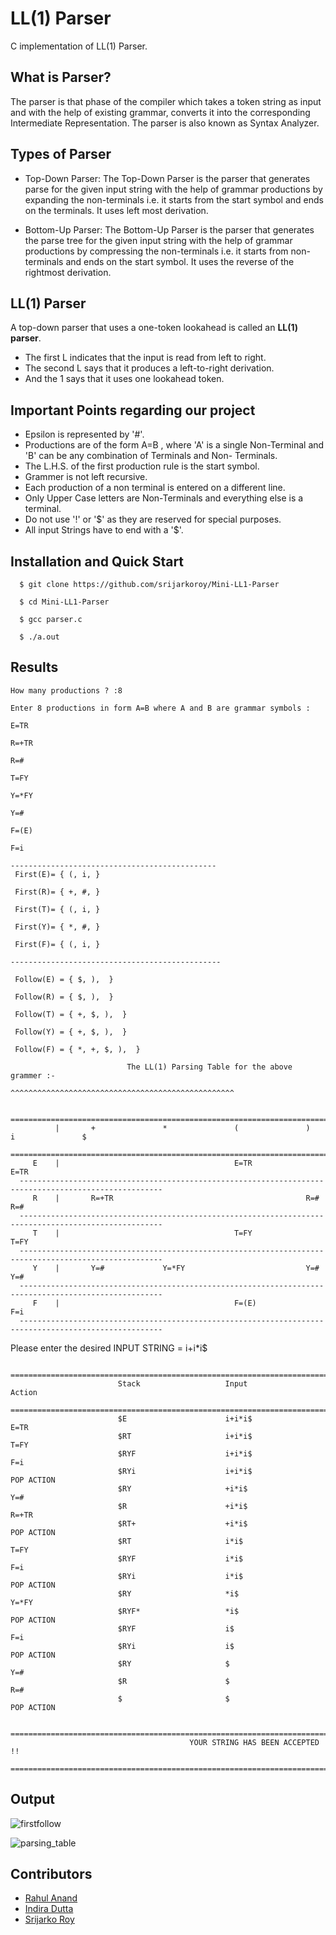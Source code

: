 # LL(1) Parser
C implementation of LL(1) Parser.

## What is Parser?
The parser is that phase of the compiler which takes a token string as input and with the help of existing grammar, converts it into the corresponding Intermediate Representation. The parser is also known as Syntax Analyzer.

## Types of Parser
- Top-Down Parser: The Top-Down Parser is the parser that generates parse for the given input string with the help of grammar productions by expanding the non-terminals i.e. it starts from the start symbol and ends on the terminals. It uses left most derivation. 

- Bottom-Up Parser: The Bottom-Up Parser is the parser that generates the parse tree for the given input string with the help of grammar productions by compressing the non-terminals i.e. it starts from non-terminals and ends on the start symbol. It uses the reverse of the rightmost derivation. 

## LL(1) Parser

A top-down parser that uses a one-token lookahead is called an **LL(1) parser**.

* The first L indicates that the input is read from left to right.
* The second L says that it produces a left-to-right derivation.
* And the 1 says that it uses one lookahead token.

## Important Points regarding our project
* Epsilon is represented by '#'.
* Productions are of the form A=B , where 'A' is a single Non-Terminal and 'B' can be any combination of Terminals and Non- Terminals.
* The L.H.S. of the first production rule is the start symbol.
* Grammer is not left recursive.
* Each production of a non terminal is entered on a different line.
* Only Upper Case letters are Non-Terminals and everything else is a terminal.
* Do not use '!' or '$' as they are reserved for special purposes.
* All input Strings have to end with a '$'.

## Installation and Quick Start

```
  $ git clone https://github.com/srijarkoroy/Mini-LL1-Parser
  
  $ cd Mini-LL1-Parser
  
  $ gcc parser.c
  
  $ ./a.out
```

## Results

```
How many productions ? :8

Enter 8 productions in form A=B where A and B are grammar symbols :

E=TR

R=+TR

R=#

T=FY

Y=*FY

Y=#

F=(E)

F=i
```

```
----------------------------------------------
 First(E)= { (, i, }

 First(R)= { +, #, }

 First(T)= { (, i, }

 First(Y)= { *, #, }

 First(F)= { (, i, }

-----------------------------------------------

 Follow(E) = { $, ),  }

 Follow(R) = { $, ),  }

 Follow(T) = { +, $, ),  }

 Follow(Y) = { +, $, ),  }

 Follow(F) = { *, +, $, ),  }
 ```
 


                              The LL(1) Parsing Table for the above grammer :-
                             ^^^^^^^^^^^^^^^^^^^^^^^^^^^^^^^^^^^^^^^^^^^^^^^^^^

      ======================================================================================================
              |       +               *               (               )               i               $
      ======================================================================================================
         E    |                                       E=TR                            E=TR
      ------------------------------------------------------------------------------------------------------
         R    |       R=+TR                                           R=#                             R=#
      ------------------------------------------------------------------------------------------------------
         T    |                                       T=FY                            T=FY
      ------------------------------------------------------------------------------------------------------
         Y    |       Y=#             Y=*FY                           Y=#                             Y=#
      ------------------------------------------------------------------------------------------------------
         F    |                                       F=(E)                           F=i
      ------------------------------------------------------------------------------------------------------


Please enter the desired INPUT STRING = i+i*i$

                    ===========================================================================
                            Stack                   Input                   Action
                    ===========================================================================
                            $E                      i+i*i$                  E=TR
                            $RT                     i+i*i$                  T=FY
                            $RYF                    i+i*i$                  F=i
                            $RYi                    i+i*i$                  POP ACTION
                            $RY                     +i*i$                   Y=#
                            $R                      +i*i$                   R=+TR
                            $RT+                    +i*i$                   POP ACTION
                            $RT                     i*i$                    T=FY
                            $RYF                    i*i$                    F=i
                            $RYi                    i*i$                    POP ACTION
                            $RY                     *i$                     Y=*FY
                            $RYF*                   *i$                     POP ACTION
                            $RYF                    i$                      F=i
                            $RYi                    i$                      POP ACTION
                            $RY                     $                       Y=#
                            $R                      $                       R=#
                            $                       $                       POP ACTION

            =======================================================================================
                                            YOUR STRING HAS BEEN ACCEPTED !!
            =======================================================================================
            
## Output
![firstfollow](https://user-images.githubusercontent.com/66861242/164972224-1cc80ae9-d10d-433a-b6cf-7d20e0e7e760.png)

![parsing_table](https://user-images.githubusercontent.com/66861242/164972228-1158ed86-360a-4410-adf5-c22d66bbf0c6.png)

## Contributors
- [Rahul Anand](https://github.com/CrAzYJOKR)
- [Indira Dutta](https://github.com/indiradutta)
- [Srijarko Roy](https://github.com/srijarkoroy)
